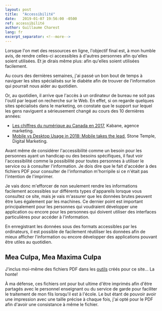 ```yaml
---
layout: post
title:  "Accessibilité"
date:   2019-01-07 19:56:00 -0500
ref: accessibilité
author: Guillaume Charest
lang: fr
excerpt_separator: <!--more-->
---
```

Lorsque l'on met des ressources en ligne, l'objectif final est, à mon humble avis, de rendre celles-ci accessibles à d'autres personnes afin qu'elles soient utilisées. Et je dirais même plus: afin qu'elles soient utilisées facilement.
<!--more-->

Au cours des dernières semaines, j'ai passé un bon bout de temps à naviguer les sites spécialisés sur le diabète afin de trouver de l'information qui pourrait nous aider au quotidien.

Or, au quotidien, il arrive que l'accès à un ordinateur de bureau ne soit pas l'outil par lequel on recherche sur le Web.
En effet, si on regarde quelques sites spécialisés dans le marketing, on constate que le support sur lequel les gens naviguent a sérieusement changé au cours des 10 dernières années:

* [Les chiffres du numérique au Canada en 2017](https://www.kabane.ca/chiffres-numerique-canada-2017), Kabane, agence marketing.
* [Mobile vs Desktop Usage in 2018: Mobile takes the lead](https://www.stonetemple.com/mobile-vs-desktop-usage-study/), Stone Temple, Digital Marketing.

Avant même de considérer l'accessibilité comme un besoin pour les personnes ayant un handicap ou des besoins spécifiques, il faut voir l'accessibilité comme la possibilité pour toutes personnes à utiliser le service ou à consulter l'information.
Je dois dire que le fait d'accéder à des fichiers PDF pour consulter de l'information m'horripile si ce n'était pas l'intention de l'imprimer.

Je vais donc m'efforcer de non seulement rendre les informations facilement accessibles sur différents types d'appareils lorsque vous consultez ce site, mais je vais m'assurer que les données brutes peuvent être lues également par les machines.
Ce dernier point est important principalement pour les personnes qui voudraient développer une application ou encore pour les personnes qui doivent utiliser des interfaces particulières pour accéder à l'information.

En enregistrant les données sous des formats accessibles par les ordinateurs, il est possible de facilement réutiliser les données afin de mieux afficher l'information ou encore développer des applications pouvant être utiles au quotidien.

## Mea Culpa, Mea Maxima Culpa

J'inclus moi-même des fichiers PDF dans les [outils]({{site.baseurl}}/pages/projets.html#outils) créés pour ce site... La honte!

À ma défense, ces fichiers ont pour but ultime d'être imprimés afin d'être partagés avec le personnel enseignant ou du service de garde pour faciliter le traitement de mon fils lorsqu'il est à l'école.
Le but étant de pouvoir avoir une impression avec une taille précise à chaque fois, j'ai opté pour le PDF afin d'avoir une consistance à même le fichier.
